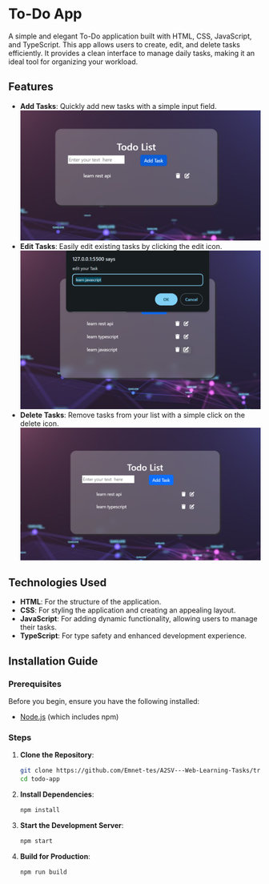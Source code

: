 # To-Do App

A simple and elegant To-Do application built with HTML, CSS, JavaScript, and TypeScript. This app allows users to create, edit, and delete tasks efficiently. It provides a clean interface to manage daily tasks, making it an ideal tool for organizing your workload.

## Features

- **Add Tasks**: Quickly add new tasks with a simple input field.
  ![Add Task](./src/addtaskts.png)
- **Edit Tasks**: Easily edit existing tasks by clicking the edit icon.
  ![Edit Task](./src/edittaskts.png)
- **Delete Tasks**: Remove tasks from your list with a simple click on the delete icon.
  ![Delete Task](./src/deletetaskts.png)

## Technologies Used

- **HTML**: For the structure of the application.
- **CSS**: For styling the application and creating an appealing layout.
- **JavaScript**: For adding dynamic functionality, allowing users to manage their tasks.
- **TypeScript**: For type safety and enhanced development experience.

## Installation Guide

### Prerequisites

Before you begin, ensure you have the following installed:

- [Node.js](https://nodejs.org/) (which includes npm)

### Steps

1. **Clone the Repository**:

    ```sh
    git clone https://github.com/Emnet-tes/A2SV---Web-Learning-Tasks/tree/main/todo%20app%20using%20Ts
    cd todo-app
    ```

2. **Install Dependencies**:

    ```sh
    npm install
    ```

3. **Start the Development Server**:

    ```sh
    npm start
    ```

4. **Build for Production**:

    ```sh
    npm run build
    ```

